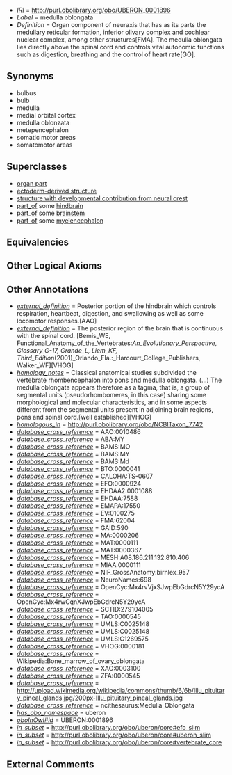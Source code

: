  * *IRI* = http://purl.obolibrary.org/obo/UBERON_0001896
 * *Label* = medulla oblongata
 * *Definition* = Organ component of neuraxis that has as its parts the medullary reticular formation, inferior olivary complex and cochlear nuclear complex, among other structures[FMA]. The medulla oblongata lies directly above the spinal cord and controls vital autonomic functions such as digestion, breathing and the control of heart rate[GO].

## Synonyms

 * bulbus
 * bulb
 * medulla
 * medial orbital cortex
 * medulla oblonzata
 * metepencephalon
 * somatic motor areas
 * somatomotor areas

## Superclasses

 * [organ part](../../UBERON/64/UBERON_0000064.md)
 * [ectoderm-derived structure](../../UBERON/21/UBERON_0004121.md)
 * [structure with developmental contribution from neural crest](../../UBERON/14/UBERON_0010314.md)
 * [part_of](../../BFO/50/BFO_0000050.md) some [hindbrain](../../UBERON/28/UBERON_0002028.md)
 * [part_of](../../BFO/50/BFO_0000050.md) some [brainstem](../../UBERON/98/UBERON_0002298.md)
 * [part_of](../../BFO/50/BFO_0000050.md) some [myelencephalon](../../UBERON/90/UBERON_0005290.md)

## Equivalencies


## Other Logical Axioms


## Other Annotations

 * *[external_definition](../../UBPROP/01/UBPROP_0000001.md)* = Posterior portion of the hindbrain which controls respiration, heartbeat, digestion, and swallowing as well as some locomotor responses.[AAO]
 * *[external_definition](../../UBPROP/01/UBPROP_0000001.md)* = The posterior region of the brain that is continuous with the spinal cord. [Bemis_WE, Functional_Anatomy_of_the_Vertebrates:_An_Evolutionary_Perspective, Glossary_G-17, Grande_L, Liem_KF, Third_Edition_(2001)_Orlando_Fla.:_Harcourt_College_Publishers, Walker_WF][VHOG]
 * *[homology_notes](../../UBPROP/03/UBPROP_0000003.md)* = Classical anatomical studies subdivided the vertebrate rhombencephalon into pons and medulla oblongata. (...) The medulla oblongata appears therefore as a tagma, that is, a group of segmental units (pseudorhombomeres, in this case) sharing some morphological and molecular characteristics, and in some aspects different from the segmental units present in adjoining brain regions, pons and spinal cord.[well established][VHOG]
 * *[homologous_in](../../core#homologous/in/core#homologous_in.md)* = http://purl.obolibrary.org/obo/NCBITaxon_7742
 * *[database_cross_reference](../../ef/oboInOwl#hasDbXref.md)* = AAO:0010486
 * *[database_cross_reference](../../ef/oboInOwl#hasDbXref.md)* = ABA:MY
 * *[database_cross_reference](../../ef/oboInOwl#hasDbXref.md)* = BAMS:MO
 * *[database_cross_reference](../../ef/oboInOwl#hasDbXref.md)* = BAMS:MY
 * *[database_cross_reference](../../ef/oboInOwl#hasDbXref.md)* = BAMS:Md
 * *[database_cross_reference](../../ef/oboInOwl#hasDbXref.md)* = BTO:0000041
 * *[database_cross_reference](../../ef/oboInOwl#hasDbXref.md)* = CALOHA:TS-0607
 * *[database_cross_reference](../../ef/oboInOwl#hasDbXref.md)* = EFO:0000924
 * *[database_cross_reference](../../ef/oboInOwl#hasDbXref.md)* = EHDAA2:0001088
 * *[database_cross_reference](../../ef/oboInOwl#hasDbXref.md)* = EHDAA:7588
 * *[database_cross_reference](../../ef/oboInOwl#hasDbXref.md)* = EMAPA:17550
 * *[database_cross_reference](../../ef/oboInOwl#hasDbXref.md)* = EV:0100275
 * *[database_cross_reference](../../ef/oboInOwl#hasDbXref.md)* = FMA:62004
 * *[database_cross_reference](../../ef/oboInOwl#hasDbXref.md)* = GAID:590
 * *[database_cross_reference](../../ef/oboInOwl#hasDbXref.md)* = MA:0000206
 * *[database_cross_reference](../../ef/oboInOwl#hasDbXref.md)* = MAT:0000111
 * *[database_cross_reference](../../ef/oboInOwl#hasDbXref.md)* = MAT:0000367
 * *[database_cross_reference](../../ef/oboInOwl#hasDbXref.md)* = MESH:A08.186.211.132.810.406
 * *[database_cross_reference](../../ef/oboInOwl#hasDbXref.md)* = MIAA:0000111
 * *[database_cross_reference](../../ef/oboInOwl#hasDbXref.md)* = NIF_GrossAnatomy:birnlex_957
 * *[database_cross_reference](../../ef/oboInOwl#hasDbXref.md)* = NeuroNames:698
 * *[database_cross_reference](../../ef/oboInOwl#hasDbXref.md)* = OpenCyc:Mx4rvVjxSJwpEbGdrcN5Y29ycA
 * *[database_cross_reference](../../ef/oboInOwl#hasDbXref.md)* = OpenCyc:Mx4rwCqnXJwpEbGdrcN5Y29ycA
 * *[database_cross_reference](../../ef/oboInOwl#hasDbXref.md)* = SCTID:279104005
 * *[database_cross_reference](../../ef/oboInOwl#hasDbXref.md)* = TAO:0000545
 * *[database_cross_reference](../../ef/oboInOwl#hasDbXref.md)* = UMLS:C0025148
 * *[database_cross_reference](../../ef/oboInOwl#hasDbXref.md)* = UMLS:C0025148
 * *[database_cross_reference](../../ef/oboInOwl#hasDbXref.md)* = UMLS:C1269575
 * *[database_cross_reference](../../ef/oboInOwl#hasDbXref.md)* = VHOG:0000181
 * *[database_cross_reference](../../ef/oboInOwl#hasDbXref.md)* = Wikipedia:Bone_marrow_of_ovary_oblongata
 * *[database_cross_reference](../../ef/oboInOwl#hasDbXref.md)* = XAO:0003100
 * *[database_cross_reference](../../ef/oboInOwl#hasDbXref.md)* = ZFA:0000545
 * *[database_cross_reference](../../ef/oboInOwl#hasDbXref.md)* = http://upload.wikimedia.org/wikipedia/commons/thumb/6/6b/Illu_pituitary_pineal_glands.jpg/200px-Illu_pituitary_pineal_glands.jpg
 * *[database_cross_reference](../../ef/oboInOwl#hasDbXref.md)* = ncithesaurus:Medulla_Oblongata
 * *[has_obo_namespace](../../ce/oboInOwl#hasOBONamespace.md)* = uberon
 * *[oboInOwl#id](../../id/oboInOwl#id.md)* = UBERON:0001896
 * *[in_subset](../../et/oboInOwl#inSubset.md)* = http://purl.obolibrary.org/obo/uberon/core#efo_slim
 * *[in_subset](../../et/oboInOwl#inSubset.md)* = http://purl.obolibrary.org/obo/uberon/core#uberon_slim
 * *[in_subset](../../et/oboInOwl#inSubset.md)* = http://purl.obolibrary.org/obo/uberon/core#vertebrate_core

## External Comments

